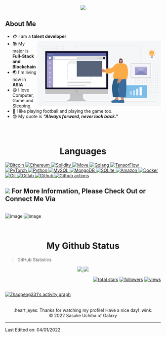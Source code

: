 <div align="center">
  <a href="https://github.com/zhaopeng331"><img src="https://readme-typing-svg.herokuapp.com/?lines=Senior%20Blockchain%20developer;Full-Stack%20Software%20Architecture;Always%20learning%20new%20tech&font=Pacifico&center=true&width=650&height=120&color=58a6ff&vCenter=true&size=45%22"></a>
</div>

## About Me

- :credit_card: I am a **talent developer** <img src="https://github.com/zhaopeng331/zhaopeng331/blob/main/hi.gif" width="400" align="right" />
- :books: My major is **Full-Stack and Blockchain**
- :earth_asia: I'm living now in **ASIA**
- :sweat_smile: I love Computer, Game and Sleeping.
- :monocle_face: I like playing football and playing the game too. 
- :sunglasses: My quote is ***"Always forward, never look back."*** 
<br/>
<br/>
<!-- <table>
  <tr>
  	<td><img src="https://cdn.iconscout.com/icon/free/png-128/nodejs-2-226035.png" width="200"></td>
  	<td><img src="https://cdn.iconscout.com/icon/free/png-128/react-3-1175109.png" width="200"></td>
    <td><img src="https://smartcontractprogrammer.com/static/media/logo.cae6ce4a.svg" width="200"></td>
    <td><img src="https://cdn.iconscout.com/icon/free/png-128/typescript-1-1175078.png" width="200"></td>
    <td><img src="https://cdn.iconscout.com/icon/free/png-256/unity-2749374-2284764.png" width="200"></td>
    <td><img src="https://cdn.iconscout.com/icon/free/png-128/python-20-1175115.png" width="200"></td>
    <td><img src="https://cdn.iconscout.com/icon/free/png-256/flutter-3521432-2944876.png" width="200"></td>
  </tr>
</table> -->

<h1 align="center">Languages</h1>

<div>
  <a href="https://github.com/zhaopeng331">
    <img alt="Bitcoin" src="https://img.shields.io/badge/Bitcoin-ab790d?style=flat&logo=bitcoin&logoColor=white" />
  </a>
  <a href="https://github.com/zhaopeng331">
    <img alt="Ethereum" src="https://img.shields.io/badge/Ethereum-3C3C3D?style=flat&logo=Ethereum&logoColor=white" />
  </a>
  <a href="https://github.com/zhaopeng331">
    <img alt="Solidity" src="https://img.shields.io/badge/Solidity-363636?style=flat&logo=solidity&logoColor=white" />
  </a>
  <a href="https://github.com/zhaopeng331">
    <img alt="Move" src="https://img.shields.io/badge/Move-363636?style=flat&logo=Monero&logoColor=white" />
  </a>
  <a href="https://github.com/zhaopeng331">
    <img alt="Golang" src="https://img.shields.io/badge/Golang-000000?style=flat&logo=Go&logoColor=white" />
  </a>
  <a href="https://github.com/zhaopeng331">
    <img alt="TensorFlow" src="https://img.shields.io/badge/TensorFlow-FF6F00?style=flat&logo=TensorFlow&logoColor=white" />
  </a>
  <a href="https://github.com/zhaopeng331">
    <img alt="PyTorch" src="https://img.shields.io/badge/PyTorch-EE4C2C?style=flat&logo=PyTorch&logoColor=white" />
  </a>
  <a href="https://github.com/zhaopeng331">
    <img alt="Python" src="https://img.shields.io/badge/Python-14354C?style=flat&logo=python&logoColor=white" />
  </a>
  <a href="https://github.com/zhaopeng331">
    <img alt="MySQL" src="https://img.shields.io/badge/-MySQL-0f69a9?style=flat&logo=mysql&logoColor=white" />
  </a>
  <a href="https://github.com/zhaopeng331">
    <img alt="MongoDB" src="https://img.shields.io/badge/-MongoDB-13aa52?style=flat&logo=mongodb&logoColor=white" />
  </a>
  <a href="https://github.com/zhaopeng331">
    <img alt="SQLite" src="https://img.shields.io/badge/SQLite-07405E?style=flat&logo=sqlite&logoColor=white" />
  </a>
  <a href="https://github.com/zhaopeng331">  
    <img alt="Amazon" src="https://img.shields.io/badge/Amazon_AWS-232F3E?style=flat&logo=amazon-aws&logoColor=white" />
  </a>
  <a href="https://github.com/zhaopeng331">  
    <img alt="Docker" src="https://img.shields.io/badge/-Docker-46a2f1?style=flat&logo=docker&logoColor=white" />
  </a>
  <a href="https://github.com/zhaopeng331">  
    <img alt="Git" src="https://img.shields.io/badge/-Git-F05032?style=flat&logo=git&logoColor=white" />
  </a>
  <a href="https://github.com/zhaopeng331">  
    <img alt="Gitlab" src="https://img.shields.io/badge/-GitLab-FCA121?style=flat&logo=gitlab" />
  </a>
  <a href="https://github.com/zhaopeng331">  
    <img alt="Github" src="https://img.shields.io/badge/-GitHub-181717?style=flat&logo=github" />
  </a>
  <a href="https://github.com/zhaopeng331">  
    <img alt="Github actions" src="https://img.shields.io/badge/-Github_Actions-2088FF?style=flat&logo=github-actions&logoColor=white" />
  </a>
</div>

## <img src='https://github.com/zhaopeng331/zhaopeng331/blob/main/shake.gif' width="80px" /> For More Information, Please Check Out or Connect Me Via
<br/>

<div align="center>

![image](https://img.shields.io/badge/ranzhaopeng@163.com-D14836?style=for-the-badge&logo=gmail&logoColor=white)
![image](https://img.shields.io/badge/331378255-0078d4?style=for-the-badge&logo=tencentqq&logoColor=white)
![image](https://img.shields.io/badge/ZPZP6510-07c160?style=for-the-badge&logo=WeChat&logoColor=white)

[//]: # ([![image]&#40;https://img.shields.io/badge/Discord-7289DA?style=for-the-badge&logo=discord&logoColor=white&#41;]&#40;https://discordapp.com/users/&#41;)
</div>
<br/>
<h1 align="center">My Github Status </h1>

> GitHub Statistics
<p align="center">
    <a href="https://github.com/zhaopeng331">
      <img height="180em" src="https://github-readme-stats-eight-theta.vercel.app/api?username=Zhaopeng331&show_icons=true&theme=algolia&include_all_commits=true&count_private=true"/>
      <img height="180em" src="https://github-readme-stats-eight-theta.vercel.app/api/top-langs/?username=Zhaopeng331&layout=compact&langs_count=8&theme=algolia"/>
    </a>
</p>

<p align="right">
  <a href="https://github.com/zhaopeng331?tab=repositories&sort=stargazers">
    <img alt="total stars" title="Total stars on GitHub" src="https://custom-icon-badges.herokuapp.com/badge/dynamic/json?logo=star&color=55960c&labelColor=488207&label=Stars&style=for-the-badge&query=%24.stars&url=https://api.github-star-counter.workers.dev/user/Zhaopeng331"/></a>
  <a href="https://github.com/zhaopeng331?tab=followers">
    <img alt="followers" title="Follow me on Github" src="https://custom-icon-badges.herokuapp.com/github/followers/Zhaopeng331?color=236ad3&labelColor=1155ba&style=for-the-badge&logo=person-add&label=Follow&logoColor=white"/></a>
  <a href="https://github.com/zhaopeng331">
    <img alt="views" title="GitHub profile views" src="https://shields-io-visitor-counter.herokuapp.com/badge?page=Zhaopeng331&style=for-the-badge"/></a>
</p>

<!-- https://github.com/ashutosh00710/github-readme-activity-graph -->
<br/>

<div>
	<a href="https://github.com/zhaopeng331/zhaopeng331"><img alt="Zhaopeng331's activity graph" src="https://activity-graph.herokuapp.com/graph?username=Zhaopeng331&bg_color=363636&color=ffffff&line=748f90&point=12d4ed&area=true&hide_border=true)](https://github.com/ashutosh00710/github-readme-activity-graph" /></a>
</div>
<br/>
<br/>
<div align="center">
  :heart_eyes: Thanks for watching my profile! Have a nice day! :wink: <br/>
  &copy; 2022 Sasuke Uchiha of Galaxy
</div>

------

Last Edited on: 04/01/2022
